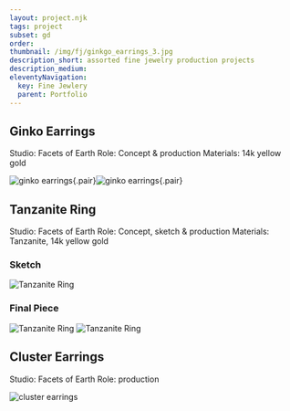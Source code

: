 ```yaml
---
layout: project.njk
tags: project
subset: gd
order:
thumbnail: /img/fj/ginkgo_earrings_3.jpg
description_short: assorted fine jewelry production projects
description_medium:
eleventyNavigation:
  key: Fine Jewlery
  parent: Portfolio
---
```


## Ginko Earrings

Studio: Facets of Earth
Role: Concept & production
Materials: 14k yellow gold

![ginko earrings](/img/fj/ginkgo_earrings_1.jpg){.pair}![ginko earrings](/img/fj/ginkgo_earrings_3.jpg){.pair}

## Tanzanite Ring

Studio: Facets of Earth
Role: Concept, sketch & production
Materials: Tanzanite, 14k yellow gold

### Sketch

![Tanzanite Ring](/img/fj/tanzanite_sketch.jpg)

### Final Piece

![Tanzanite Ring](/img/fj/tanzanite_final_1.jpg)
![Tanzanite Ring](/img/fj/tanzanite_final_2.jpg)

## Cluster Earrings

Studio: Facets of Earth
Role: production

![cluster earrings](/img/fj/gold_cluster_earrings.jpg)
